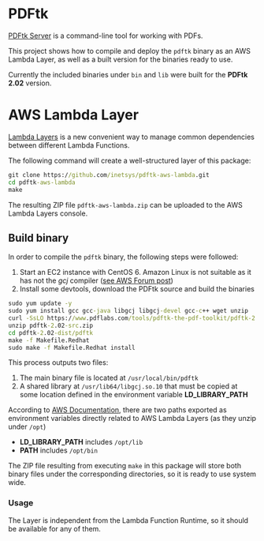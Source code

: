 # PDFtk

[PDFtk Server](https://www.pdflabs.com/tools/pdftk-server/) is a command-line tool for working with PDFs.

This project shows how to compile and deploy the `pdftk` binary as an AWS Lambda Layer, as well as a built version for the binaries ready to use.

Currently the included binaries under `bin` and `lib` were built for the **PDFtk 2.02** version.

# AWS Lambda Layer

[Lambda Layers](https://docs.aws.amazon.com/lambda/latest/dg/configuration-layers.html) is a new convenient way to manage common dependencies between different Lambda Functions.

The following command will create a well-structured layer of this package:

```cmd
git clone https://github.com/inetsys/pdftk-aws-lambda.git
cd pdftk-aws-lambda
make
```

The resulting ZIP file `pdftk-aws-lambda.zip` can be uploaded to the AWS Lambda Layers console.

## Build binary

In order to compile the `pdftk` binary, the following steps were followed:

1. Start an EC2 instance with CentOS 6. Amazon Linux is not suitable as it has not the _gcj_ compiler ([see AWS Forum post](https://forums.aws.amazon.com/thread.jspa?threadID=96919))
2. Install some devtools, download the PDFtk source and build the binaries

```cmd
sudo yum update -y
sudo yum install gcc gcc-java libgcj libgcj-devel gcc-c++ wget unzip
curl -SsLO https://www.pdflabs.com/tools/pdftk-the-pdf-toolkit/pdftk-2.02-src.zip
unzip pdftk-2.02-src.zip
cd pdftk-2.02-dist/pdftk
make -f Makefile.Redhat
sudo make -f Makefile.Redhat install
```

This process outputs two files:

1. The main binary file is located at `/usr/local/bin/pdftk`
2. A shared library at `/usr/lib64/libgcj.so.10` that must be copied at some location defined in the environment variable **LD_LIBRARY_PATH**

According to [AWS Documentation](https://docs.aws.amazon.com/lambda/latest/dg/current-supported-versions.html), there are two paths exported as environment variables directly related to AWS Lambda Layers (as they unzip under `/opt`)

* **LD_LIBRARY_PATH** includes `/opt/lib`
* **PATH** includes `/opt/bin`

The ZIP file resulting from executing `make` in this package will store both binary files under the corresponding directories, so it is ready to use system wide.

### Usage

The Layer is independent from the Lambda Function Runtime, so it should be available for any of them.
